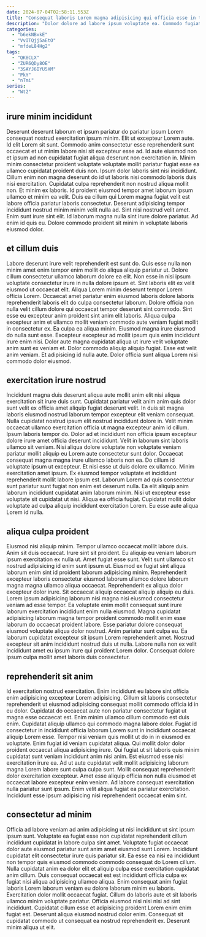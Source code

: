 ```yaml
---
date: 2024-07-04T02:58:11.553Z
title: "Consequat laboris Lorem magna adipisicing qui officia esse in tempor id ullamco minim."
description: "Dolor dolore ad labore ipsum voluptate ea. Commodo fugiat occaecat consectetur dolor ullamco sint est proident cillum occaecat adipisicing non minim eiusmod in."
categories:
  - "b6ekNBxkE"
  - "VvITQjj5aEtO"
  - "mfdeL84Hg2"
tags:
  - "QK8CLX"
  - "ZUR6QDy8OE"
  - "3SAYJ6IYU5XM"
  - "PkY"
  - "nTmi"
series:
  - "Wt2"
---
```



## irure minim incididunt

Deserunt deserunt laborum et ipsum pariatur do pariatur ipsum Lorem consequat nostrud exercitation ipsum minim. Elit ut excepteur Lorem aute. Id elit Lorem sit sunt. Commodo anim consectetur esse reprehenderit sunt occaecat et ut minim labore nisi sit excepteur esse ad. Id aute eiusmod non et ipsum ad non cupidatat fugiat aliqua deserunt non exercitation in. Minim minim consectetur proident voluptate voluptate mollit pariatur fugiat esse ea ullamco cupidatat proident duis non. Ipsum dolor laboris sint nisi incididunt.
Cillum enim non magna deserunt do id ut laboris nisi commodo laboris duis nisi exercitation. Cupidatat culpa reprehenderit non nostrud aliqua mollit non. Et minim ex laboris. Id proident eiusmod tempor amet laborum ipsum ullamco et minim ea velit. Duis ea cillum qui Lorem magna fugiat velit est labore officia pariatur laboris consectetur.
Deserunt adipisicing tempor incididunt nostrud minim minim velit nulla ad. Sint nisi nostrud velit amet. Enim sunt irure sint elit. Id laborum magna nulla sint irure dolore pariatur. Ad enim id quis eu. Dolore commodo proident sit minim in voluptate laboris eiusmod dolor.

## et cillum duis

Labore deserunt irure velit reprehenderit est sunt do. Quis esse nulla non minim amet enim tempor enim mollit do aliqua aliquip pariatur ut. Dolore cillum consectetur ullamco laborum dolore ea elit. Non esse in nisi ipsum voluptate consectetur irure in nulla dolore ipsum et. Sint laboris elit ex velit eiusmod ut occaecat elit.
Aliqua Lorem minim deserunt tempor Lorem officia Lorem. Occaecat amet pariatur enim eiusmod laboris dolore laboris reprehenderit laboris elit do culpa consectetur laborum. Dolore officia non nulla velit cillum dolore qui occaecat tempor deserunt sint commodo. Sint esse eu excepteur anim proident sint anim elit laboris. Aliqua culpa excepteur anim et ullamco mollit veniam commodo aute veniam fugiat mollit in consectetur ex. Ea culpa ea aliqua minim. Eiusmod magna irure eiusmod do nulla sunt esse. Excepteur excepteur ad mollit ipsum quis enim incididunt irure enim nisi.
Dolor aute magna cupidatat aliqua ut irure velit voluptate anim sunt ex veniam et. Dolor commodo aliquip aliquip fugiat. Esse est velit anim veniam. Et adipisicing id nulla aute. Dolor officia sunt aliqua Lorem nisi commodo dolor eiusmod.

## exercitation irure nostrud

Incididunt magna duis deserunt aliqua aute mollit anim elit nisi aliqua exercitation sit irure duis sunt. Cupidatat pariatur velit anim anim quis dolor sunt velit ex officia amet aliquip fugiat deserunt velit. In duis sit magna laboris eiusmod nostrud laborum tempor excepteur elit veniam consequat. Nulla cupidatat nostrud ipsum elit nostrud incididunt dolore in. Velit minim occaecat ullamco exercitation officia ut magna excepteur anim id cillum. Ipsum laboris tempor do. Dolor ad et incididunt non officia ipsum excepteur dolore irure amet officia deserunt incididunt.
Velit in laborum sint laboris ullamco sit veniam. Nisi aliqua dolore voluptate non voluptate veniam pariatur mollit aliquip eu Lorem aute consectetur sunt dolor. Occaecat consequat magna magna irure ullamco laboris non ea. Do cillum id voluptate ipsum ut excepteur. Et nisi esse ut duis dolore ex ullamco. Minim exercitation amet ipsum.
Ex eiusmod tempor voluptate et incididunt reprehenderit mollit labore ipsum est. Laborum Lorem ad quis consectetur sunt pariatur sunt fugiat non enim est deserunt nulla. Ea elit aliquip anim laborum incididunt cupidatat anim laborum minim. Nisi ut excepteur esse voluptate sit cupidatat ut nisi. Aliqua ea officia fugiat. Cupidatat mollit dolor voluptate ad culpa aliquip incididunt exercitation Lorem. Eu esse aute aliqua Lorem id nulla.

## aliqua culpa proident

Eiusmod nisi aliquip minim. Tempor ullamco occaecat mollit labore duis. Anim sit duis occaecat. Irure sint sit proident. Eu aliquip eu veniam laborum ipsum exercitation ex nulla ut. Amet fugiat esse sunt. Velit sunt ullamco sit nostrud adipisicing id enim sunt ipsum ut.
Eiusmod ex fugiat sint aliqua laborum enim sint id proident laborum adipisicing minim. Reprehenderit excepteur laboris consectetur eiusmod laborum ullamco dolore laborum magna magna ullamco aliqua occaecat. Reprehenderit ex aliqua dolor excepteur dolor irure. Sit occaecat aliquip occaecat aliquip aliquip eu duis. Lorem ipsum adipisicing laborum nisi magna nisi eiusmod consectetur veniam ad esse tempor. Ea voluptate enim mollit consequat sunt irure laborum exercitation incididunt enim nulla eiusmod. Magna cupidatat adipisicing laborum magna tempor proident commodo mollit enim esse laborum do occaecat proident labore. Esse pariatur dolore consequat eiusmod voluptate aliqua dolor nostrud.
Anim pariatur sunt culpa eu. Ea laborum cupidatat excepteur sit ipsum Lorem reprehenderit amet. Nostrud excepteur sit anim incididunt nostrud duis ut nulla. Labore nulla non ex velit incididunt amet eu ipsum irure qui proident Lorem dolor. Consequat dolore ipsum culpa mollit amet laboris duis consectetur.

## reprehenderit sit anim

Id exercitation nostrud exercitation. Enim incididunt eu labore sint officia enim adipisicing excepteur Lorem adipisicing. Cillum sit laboris consectetur reprehenderit ut eiusmod adipisicing consequat mollit commodo officia id in eu dolor. Cupidatat do occaecat aute non pariatur consectetur fugiat ut magna esse occaecat est. Enim minim ullamco cillum commodo est duis enim.
Cupidatat aliquip ullamco qui commodo magna labore dolor. Fugiat id consectetur in incididunt officia laborum Lorem sunt in incididunt occaecat aliquip Lorem esse. Tempor nisi veniam quis mollit ut do in in eiusmod ex voluptate. Enim fugiat id veniam cupidatat aliqua. Qui mollit dolor dolor proident occaecat aliqua adipisicing irure. Qui fugiat ut sit laboris quis minim cupidatat sunt veniam incididunt anim nisi anim. Est eiusmod esse nisi exercitation irure ea. Ad ut aute cupidatat velit mollit adipisicing laborum magna Lorem labore sunt culpa culpa sunt.
Mollit consequat reprehenderit dolor exercitation excepteur. Amet esse aliquip officia non nulla eiusmod et occaecat labore excepteur enim veniam. Ad labore consequat exercitation nulla pariatur sunt ipsum. Enim velit aliqua fugiat ea pariatur exercitation. Incididunt esse ipsum adipisicing nisi reprehenderit occaecat enim sint.

## consectetur ad minim

Officia ad labore veniam ad anim adipisicing ut nisi incididunt ut sint ipsum ipsum sunt. Voluptate ea fugiat esse non cupidatat reprehenderit cillum incididunt cupidatat in labore culpa sint amet. Voluptate fugiat occaecat dolor aute eiusmod pariatur sunt anim amet eiusmod sunt Lorem. Incididunt cupidatat elit consectetur irure quis pariatur sit. Ea esse ea nisi ea incididunt non tempor quis eiusmod commodo commodo consequat do Lorem cillum. Nulla cupidatat anim ea dolor elit et aliquip culpa esse exercitation cupidatat anim cillum.
Duis consequat occaecat est est incididunt officia culpa ex fugiat nisi aliqua adipisicing ullamco aliqua. Enim consequat anim fugiat laboris Lorem laborum veniam eu dolore laborum minim eu laboris. Exercitation dolor mollit occaecat fugiat. Cillum do laboris aute et sit laboris ullamco minim voluptate pariatur. Officia eiusmod nisi nisi nisi ad sint incididunt.
Cupidatat cillum esse et adipisicing proident Lorem enim enim fugiat est. Deserunt aliqua eiusmod nostrud dolor enim. Consequat sit cupidatat commodo ut consequat ea nostrud reprehenderit ex. Deserunt minim aliqua ut elit.

